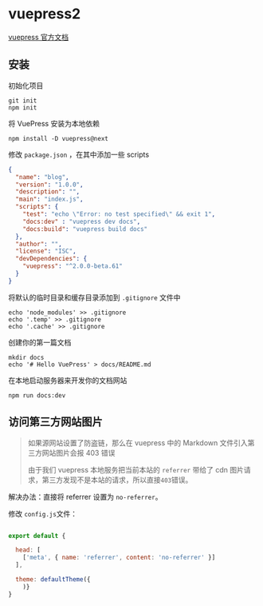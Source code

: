 
# vuepress2

[vuepress 官方文档](https://v2.vuepress.vuejs.org/zh/)

## 安装

初始化项目

~~~shell
git init
npm init
~~~

将 VuePress 安装为本地依赖

~~~shell
npm install -D vuepress@next
~~~

修改 `package.json` ，在其中添加一些 scripts

~~~json
{
  "name": "blog",
  "version": "1.0.0",
  "description": "",
  "main": "index.js",
  "scripts": {
    "test": "echo \"Error: no test specified\" && exit 1",
    "docs:dev" : "vuepress dev docs",
    "docs:build": "vuepress build docs"
  },
  "author": "",
  "license": "ISC",
  "devDependencies": {
    "vuepress": "^2.0.0-beta.61"
  }
}
~~~

将默认的临时目录和缓存目录添加到 `.gitignore` 文件中

~~~shell
echo 'node_modules' >> .gitignore
echo '.temp' >> .gitignore
echo '.cache' >> .gitignore
~~~

创建你的第一篇文档

~~~shell
mkdir docs
echo '# Hello VuePress' > docs/README.md
~~~

在本地启动服务器来开发你的文档网站

~~~shell
npm run docs:dev
~~~







## 访问第三方网站图片

> 如果源网站设置了防盗链，那么在 vuepress 中的 Markdown 文件引入第三方网站图片会报 403 错误
>
> 由于我们 vuepress 本地服务把当前本站的 `referrer` 带给了 cdn 图片请求，第三方发现不是本站的请求，所以直接`403`错误。



解决办法：直接将 referrer 设置为 `no-referrer`。



修改 `config.js`文件：

~~~javascript

export default {

  head: [
    ['meta', { name: 'referrer', content: 'no-referrer' }]
  ],

  theme: defaultTheme({
    )}  
}
~~~
